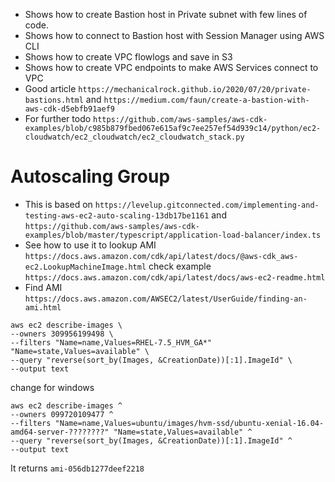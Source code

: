 * Shows how to create Bastion host in Private subnet with few lines of code.
* Shows how to connect to Bastion host with Session Manager using AWS CLI
* Shows how to create VPC flowlogs and save in S3
* Shows how to create VPC endpoints to make AWS Services connect to VPC
* Good article `https://mechanicalrock.github.io/2020/07/20/private-bastions.html` and `https://medium.com/faun/create-a-bastion-with-aws-cdk-d5ebfb91aef9`
* For further todo `https://github.com/aws-samples/aws-cdk-examples/blob/c985b879fbed067e615af9c7ee257ef54d939c14/python/ec2-cloudwatch/ec2_cloudwatch/ec2_cloudwatch_stack.py`
# Autoscaling Group
* This is based on `https://levelup.gitconnected.com/implementing-and-testing-aws-ec2-auto-scaling-13db17be1161` and `https://github.com/aws-samples/aws-cdk-examples/blob/master/typescript/application-load-balancer/index.ts`  
* See how to use it to lookup AMI `https://docs.aws.amazon.com/cdk/api/latest/docs/@aws-cdk_aws-ec2.LookupMachineImage.html` check example `https://docs.aws.amazon.com/cdk/api/latest/docs/aws-ec2-readme.html`
* Find AMI `https://docs.aws.amazon.com/AWSEC2/latest/UserGuide/finding-an-ami.html`

`aws ec2 describe-images \`      
    `--owners 309956199498 \`     
    `--filters "Name=name,Values=RHEL-7.5_HVM_GA*" "Name=state,Values=available" \`  
    `--query "reverse(sort_by(Images, &CreationDate))[:1].ImageId" \`      
    `--output text`      

change for windows

`aws ec2 describe-images ^`  
    `--owners 099720109477 ^`  
    `--filters "Name=name,Values=ubuntu/images/hvm-ssd/ubuntu-xenial-16.04-amd64-server-????????" "Name=state,Values=available" ^`  
    `--query "reverse(sort_by(Images, &CreationDate))[:1].ImageId" ^`  
    `--output text`  

It returns
`ami-056db1277deef2218`
